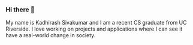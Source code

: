 ### Hi there 👋
My name is Kadhirash Sivakumar and I am a recent CS graduate from UC Riverside. I love working on projects and applications where I can see it have a real-world change in society.

<!--
**kadhirash/kadhirash** is a ✨ _special_ ✨ repository because its `README.md` (this file) appears on your GitHub profile.

## 

- 🔭 I’m currently working on doing leetcode problems to better myself for the upcoming technical interviews. 
- 🌱 I’m currently learning Deno and React.
- 💬 Ask me about my undergraduate research, personal projects, or if you just want someone to chat with!
- 📫 How to reach me: kadhirash@gmail.com or via ![LinkedIn] https://www.linkedin.com/in/kadhirash/
- 😄 Pronouns: ...
- ⚡ Fun fact: ...
-->
